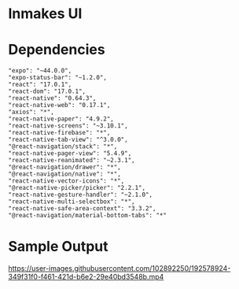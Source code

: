 # Inmakes UI

# Dependencies

  
    "expo": "~44.0.0",
    "expo-status-bar": "~1.2.0",
    "react": "17.0.1",
    "react-dom": "17.0.1",
    "react-native": "0.64.3",
    "react-native-web": "0.17.1",
    "axios": "*",
    "react-native-paper": "4.9.2",
    "react-native-screens": "~3.10.1",
    "react-native-firebase": "*",
    "react-native-tab-view": "^3.0.0",
    "@react-navigation/stack": "*",
    "react-native-pager-view": "5.4.9",
    "react-native-reanimated": "~2.3.1",
    "@react-navigation/drawer": "*",
    "@react-navigation/native": "*",
    "react-native-vector-icons": "*",
    "@react-native-picker/picker": "2.2.1",
    "react-native-gesture-handler": "~2.1.0",
    "react-native-multi-selectbox": "*",
    "react-native-safe-area-context": "3.3.2",
    "@react-navigation/material-bottom-tabs": "*"

# Sample Output

https://user-images.githubusercontent.com/102892250/192578924-349f31f0-f461-421d-b6e2-29e40bd3548b.mp4
